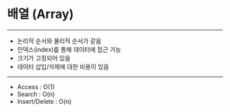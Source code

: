 # 배열 (Array)
---

- 논리적 순서와 물리적 순서가 같음
- 인덱스(index)를 통해 데이터에 접근 가능
- 크기가 고정되어 있음
- 데이터 삽입/삭제에 대한 비용이 있음
---
- Access : O(1)
- Search : O(n)
- Insert/Delete : O(n)